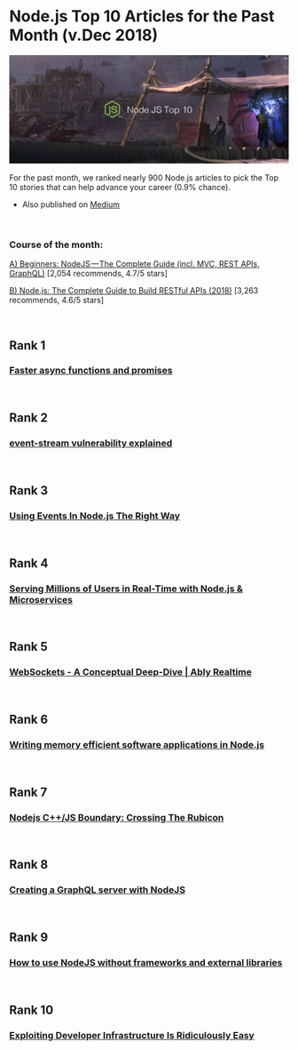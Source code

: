 # Node.js Top 10 Articles for the Past Month (v.Dec 2018)

<img src="Top10-Dec-Node.png" width="800" alt="Mybridge"></a>

For the past month, we ranked nearly 900 Node.js articles to pick the Top 10 stories that can help advance your career (0.9% chance).


* Also published on [Medium](https://goo.gl/dAQUqg)

<br>

### Course of the month:

[A) Beginners: NodeJS — The Complete Guide (incl. MVC, REST APIs, GraphQL)](http://bit.ly/2Pgjlzx) [2,054 recommends, 4.7/5 stars]

[B) Node.js: The Complete Guide to Build RESTful APIs (2018)](http://bit.ly/2JEYUZw) [3,263 recommends, 4.6/5 stars]

<br>

## Rank 1
### [Faster async functions and promises](https://v8.dev/blog/fast-async?utm_source=mybridge&utm_medium=blog&utm_campaign=read_more)


<br>

## Rank 2
### [event-stream vulnerability explained](https://schneid.io/blog/event-stream-vulnerability-explained?utm_source=mybridge&utm_medium=blog&utm_campaign=read_more)


<br>

## Rank 3
### [Using Events In Node.js The Right Way](https://dev.to/usamaashraf/using-events-in-nodejs-the-right-way-449b?utm_source=mybridge&utm_medium=blog&utm_campaign=read_more)


<br>

## Rank 4
### [Serving Millions of Users in Real-Time with Node.js & Microservices](https://blog.risingstack.com/nodejs-microservices-scaling-case-study?utm_source=mybridge&utm_medium=blog&utm_campaign=read_more)


<br>

## Rank 5
### [WebSockets - A Conceptual Deep-Dive | Ably Realtime](https://www.ably.io/concepts/websockets?utm_source=mybridge&utm_medium=blog&utm_campaign=read_more)


<br>

## Rank 6
### [Writing memory efficient software applications in Node.js](https://medium.com/dev-bits/writing-memory-efficient-software-applications-in-node-js-5575f646b67f?utm_source=mybridge&utm_medium=blog&utm_campaign=read_more)


<br>

## Rank 7
### [Nodejs C++/JS Boundary: Crossing The Rubicon](https://blog.bitsrc.io/nodejs-c-js-boundary-crossing-the-rubicon-c9c5511907a2?utm_source=mybridge&utm_medium=blog&utm_campaign=read_more)


<br>

## Rank 8
### [Creating a GraphQL server with NodeJS](https://medium.com/crowdbotics/creating-a-graphql-server-with-nodejs-ef9814a7e0e6?utm_source=mybridge&utm_medium=blog&utm_campaign=read_more)


<br>

## Rank 9
### [How to use NodeJS without frameworks and external libraries](https://hackernoon.com/how-to-use-nodejs-without-frameworks-and-external-libraries-97eb6acac9e3?utm_source=mybridge&utm_medium=blog&utm_campaign=read_more)


<br>

## Rank 10
### [Exploiting Developer Infrastructure Is Ridiculously Easy](https://medium.com/s/story/exploiting-developer-infrastructure-is-insanely-easy-9849937e81d4?utm_source=mybridge&utm_medium=blog&utm_campaign=read_more)
